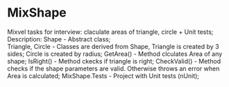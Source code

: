 # MixShape
Mixvel tasks for interview: claculate areas of triangle, circle + Unit tests; 
Description:
Shape            - Abstract class;  
Triangle, Circle - Classes are derived from Shape, Triangle is created by 3 sides; Circle is created by radius;
GetArea()        - Method clculates Area of any shape; 
IsRight()        - Method ckecks if triangle is right;
CheckValid()     - Method checks if the shape parameters are valid. Otherwise throws an error when Area is calculated;
MixShape.Tests   - Project with Unit tests (nUnit);